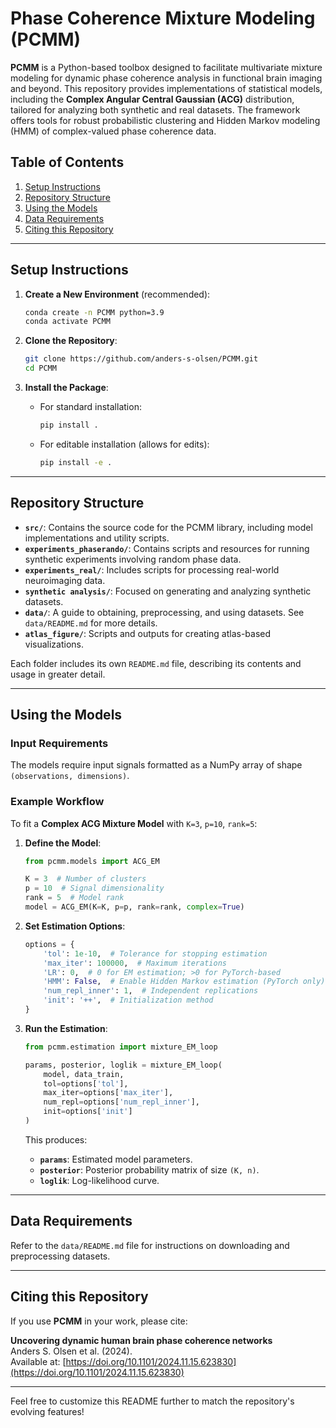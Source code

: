 # Phase Coherence Mixture Modeling (PCMM)

**PCMM** is a Python-based toolbox designed to facilitate multivariate mixture modeling for dynamic phase coherence analysis in functional brain imaging and beyond. This repository provides implementations of statistical models, including the **Complex Angular Central Gaussian (ACG)** distribution, tailored for analyzing both synthetic and real datasets. The framework offers tools for robust probabilistic clustering and Hidden Markov modeling (HMM) of complex-valued phase coherence data.

## Table of Contents
1. [Setup Instructions](#setup-instructions)
2. [Repository Structure](#repository-structure)
3. [Using the Models](#using-the-models)
4. [Data Requirements](#data-requirements)
5. [Citing this Repository](#citing-this-repository)

---

## Setup Instructions

1. **Create a New Environment** (recommended):
    ```bash
    conda create -n PCMM python=3.9
    conda activate PCMM
    ```

2. **Clone the Repository**:
    ```bash
    git clone https://github.com/anders-s-olsen/PCMM.git
    cd PCMM
    ```

3. **Install the Package**:
    - For standard installation:
        ```bash
        pip install .
        ```
    - For editable installation (allows for edits):
        ```bash
        pip install -e .
        ```

---

## Repository Structure

- **`src/`**: Contains the source code for the PCMM library, including model implementations and utility scripts.
- **`experiments_phaserando/`**: Contains scripts and resources for running synthetic experiments involving random phase data.
- **`experiments_real/`**: Includes scripts for processing real-world neuroimaging data.
- **`synthetic analysis/`**: Focused on generating and analyzing synthetic datasets.
- **`data/`**: A guide to obtaining, preprocessing, and using datasets. See `data/README.md` for more details.
- **`atlas_figure/`**: Scripts and outputs for creating atlas-based visualizations.

Each folder includes its own `README.md` file, describing its contents and usage in greater detail.

---

## Using the Models

### Input Requirements
The models require input signals formatted as a NumPy array of shape `(observations, dimensions)`.

### Example Workflow
To fit a **Complex ACG Mixture Model** with `K=3`, `p=10`, `rank=5`:
1. **Define the Model**:
    ```python
    from pcmm.models import ACG_EM

    K = 3  # Number of clusters
    p = 10  # Signal dimensionality
    rank = 5  # Model rank
    model = ACG_EM(K=K, p=p, rank=rank, complex=True)
    ```

2. **Set Estimation Options**:
    ```python
    options = {
        'tol': 1e-10,  # Tolerance for stopping estimation
        'max_iter': 100000,  # Maximum iterations
        'LR': 0,  # 0 for EM estimation; >0 for PyTorch-based
        'HMM': False,  # Enable Hidden Markov estimation (PyTorch only)
        'num_repl_inner': 1,  # Independent replications
        'init': '++',  # Initialization method
    }
    ```

3. **Run the Estimation**:
    ```python
    from pcmm.estimation import mixture_EM_loop

    params, posterior, loglik = mixture_EM_loop(
        model, data_train, 
        tol=options['tol'], 
        max_iter=options['max_iter'], 
        num_repl=options['num_repl_inner'], 
        init=options['init']
    )
    ```

    This produces:
    - **`params`**: Estimated model parameters.
    - **`posterior`**: Posterior probability matrix of size `(K, n)`.
    - **`loglik`**: Log-likelihood curve.

---

## Data Requirements

Refer to the `data/README.md` file for instructions on downloading and preprocessing datasets.

---

## Citing this Repository

If you use **PCMM** in your work, please cite:

**Uncovering dynamic human brain phase coherence networks**  
Anders S. Olsen et al. (2024).  
Available at: [https://doi.org/10.1101/2024.11.15.623830](https://doi.org/10.1101/2024.11.15.623830)

---

Feel free to customize this README further to match the repository's evolving features!
